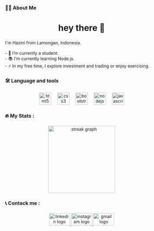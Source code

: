 
###

<h3 align="left">👩‍💻  About Me</h3>

###

<h1 align="center">hey there 👋</h1>

###

<p align="left">I'm Hazmi from Lamongan, Indonesia.  <br><br>- 🔭 I’m currently a student.  <br>- 📚 I'm currently learning Node.js.  <br>- ⚡ In my free time, I explore investment and trading or enjoy exercising.</p>

###

<h3 align="left">🛠 Language and tools</h3>

###

<div align="center">
  <img src="https://cdn.jsdelivr.net/gh/devicons/devicon/icons/html5/html5-original.svg" height="40" alt="html5 logo"  />
  <img width="12" />
  <img src="https://cdn.jsdelivr.net/gh/devicons/devicon/icons/css3/css3-original.svg" height="40" alt="css3 logo"  />
  <img width="12" />
  <img src="https://cdn.jsdelivr.net/gh/devicons/devicon/icons/bootstrap/bootstrap-original.svg" height="40" alt="bootstrap logo"  />
  <img width="12" />
  <img src="https://cdn.jsdelivr.net/gh/devicons/devicon/icons/nodejs/nodejs-original.svg" height="40" alt="nodejs logo"  />
  <img width="12" />
  <img src="https://cdn.jsdelivr.net/gh/devicons/devicon/icons/javascript/javascript-original.svg" height="40" alt="javascript logo"  />
</div>

###

<h3 align="left">🔥   My Stats :</h3>

###

<div align="center">
  <img src="https://streak-stats.demolab.com?user=NextGithub90&locale=en&mode=daily&theme=dark&hide_border=false&border_radius=5&order=3" height="220" alt="streak graph"  />
</div>

###

<h3 align="left">📞  Contack me :</h3>

###

<div align="center">
  <a href="https://www.linkedin.com/in/hyper-code-69027a293/" target="_blank">
    <img src="https://raw.githubusercontent.com/maurodesouza/profile-readme-generator/master/src/assets/icons/social/linkedin/default.svg" width="69" height="40" alt="linkedin logo"  />
  </a>
  <a href="https://www.instagram.com/zamzzjk/" target="_blank">
    <img src="https://raw.githubusercontent.com/maurodesouza/profile-readme-generator/master/src/assets/icons/social/instagram/default.svg" width="69" height="40" alt="instagram logo"  />
  </a>
  <a href="aldiartuda@gmail.com" target="_blank">
    <img src="https://raw.githubusercontent.com/maurodesouza/profile-readme-generator/master/src/assets/icons/social/gmail/default.svg" width="69" height="40" alt="gmail logo"  />
  </a>
</div>

###


